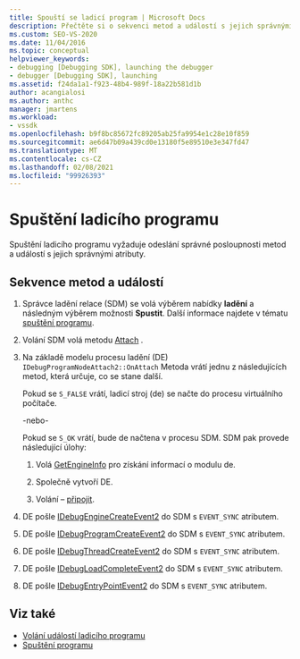 ```yaml
---
title: Spouští se ladicí program | Microsoft Docs
description: Přečtěte si o sekvenci metod a událostí s jejich správnými atributy potřebnými ke spuštění ladicího programu.
ms.custom: SEO-VS-2020
ms.date: 11/04/2016
ms.topic: conceptual
helpviewer_keywords:
- debugging [Debugging SDK], launching the debugger
- debugger [Debugging SDK], launching
ms.assetid: f24da1a1-f923-48b4-989f-18a22b581d1b
author: acangialosi
ms.author: anthc
manager: jmartens
ms.workload:
- vssdk
ms.openlocfilehash: b9f8bc85672fc89205ab25fa9954e1c28e10f859
ms.sourcegitcommit: ae6d47b09a439cd0e13180f5e89510e3e347fd47
ms.translationtype: MT
ms.contentlocale: cs-CZ
ms.lasthandoff: 02/08/2021
ms.locfileid: "99926393"
---
```

# <a name="launch-the-debugger"></a>Spuštění ladicího programu
Spuštění ladicího programu vyžaduje odeslání správné posloupnosti metod a událostí s jejich správnými atributy.

## <a name="sequences-of-methods-and-events"></a>Sekvence metod a událostí

1. Správce ladění relace (SDM) se volá výběrem nabídky **ladění** a následným výběrem možnosti **Spustit**. Další informace najdete v tématu [spuštění programu](../../extensibility/debugger/launching-a-program.md).

2. Volání SDM volá metodu [Attach](../../extensibility/debugger/reference/idebugprogramnodeattach2-onattach.md) .

3. Na základě modelu procesu ladění (DE) `IDebugProgramNodeAttach2::OnAttach` Metoda vrátí jednu z následujících metod, která určuje, co se stane další.

     Pokud se `S_FALSE` vrátí, ladicí stroj (de) se načte do procesu virtuálního počítače.

     -nebo-

     Pokud se `S_OK` vrátí, bude de načtena v procesu SDM. SDM pak provede následující úlohy:

    1. Volá [GetEngineInfo](../../extensibility/debugger/reference/idebugprogramnode2-getengineinfo.md) pro získání informací o modulu de.

    2. Společně vytvoří DE.

    3. Volání – [připojit](../../extensibility/debugger/reference/idebugengine2-attach.md).

4. DE pošle [IDebugEngineCreateEvent2](../../extensibility/debugger/reference/idebugenginecreateevent2.md) do SDM s `EVENT_SYNC` atributem.

5. DE pošle [IDebugProgramCreateEvent2](../../extensibility/debugger/reference/idebugprogramcreateevent2.md) do SDM s `EVENT_SYNC` atributem.

6. DE pošle [IDebugThreadCreateEvent2](../../extensibility/debugger/reference/idebugthreadcreateevent2.md) do SDM s `EVENT_SYNC` atributem.

7. DE pošle [IDebugLoadCompleteEvent2](../../extensibility/debugger/reference/idebugloadcompleteevent2.md) do SDM s `EVENT_SYNC` atributem.

8. DE pošle [IDebugEntryPointEvent2](../../extensibility/debugger/reference/idebugentrypointevent2.md) do SDM s `EVENT_SYNC` atributem.

## <a name="see-also"></a>Viz také
- [Volání událostí ladicího programu](../../extensibility/debugger/calling-debugger-events.md)
- [Spuštění programu](../../extensibility/debugger/launching-a-program.md)
